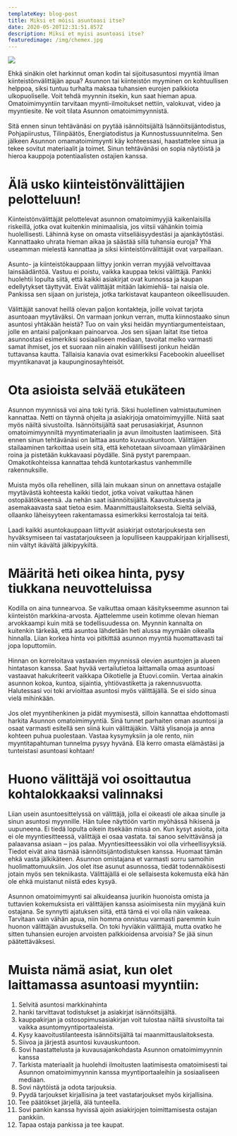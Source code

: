 ```yaml
---
templateKey: blog-post
title: Miksi et möisi asuntoasi itse?
date: 2020-05-20T12:31:51.857Z
description: Miksi et myisi asuntoasi itse?
featuredimage: /img/chemex.jpg
---
```

![](/img/flavor_wheel.jpg)



Ehkä sinäkin olet harkinnut oman kodin tai sijoitusasuntosi myyntiä ilman
kiinteistönvälittäjän apua? Asunnon tai kiinteistön myyminen on kohtuullisen helppoa, siksi
tuntuu turhalta maksaa tuhansien eurojen palkkiota ulkopuoliselle. Voit tehdä myynnin
itsekin, kun saat hieman apua. Omatoimimyyntiin tarvitaan myynti-ilmoitukset nettiin,
valokuvat, video ja myyntiesite. Ne voit tilata Asunnon omatoimimyynnistä.
\
\
Sitä ennen sinun tehtävänäsi on pyytää isännöitsijältä Isännöitsijäntodistus, Pohjapiirustus,
Tilinpäätös, Energiatodistus ja Kunnostussuunnitelma. Sen jälkeen Asunnon
omamatoimimyynti käy kohteessasi, haastattelee sinua ja tekee sovitut materiaalit ja
toimet. Sinun tehtävänäsi on sopia näytöistä ja hieroa kauppoja potentiaalisten ostajien
kanssa.


# Älä usko kiinteistönvälittäjien pelotteluun!

Kiinteistönvälittäjät pelottelevat asunnon omatoimimyyjiä kaikenlaisilla riskeillä, jotka ovat
kuitenkin minimaalisia, jos viitsii vähänkin toimia huolellisesti. Lähinnä kyse on omasta
viitseliäisyydestäsi ja ajankäytöstäsi. Kannattaako uhrata hieman aikaa ja säästää sillä
tuhansia euroja? Yhä useamman mielestä kannattaa ja siksi kiinteistönvälittäjät ovat
varpaillaan.
\
\
Asunto- ja kiinteistökauppaan liittyy jonkin verran myyjää velvoittavaa lainsäädäntöä.
Vastuu ei poistu, vaikka kauppaa tekisi välittäjä. Pankki huolehtii lopulta siitä, että kaikki
asiakirjat ovat kunnossa ja kaupan edellytykset täyttyvät. Eivät välittäjät mitään lakimiehiä-
tai naisia ole. Pankissa sen sijaan on juristeja, jotka tarkistavat kaupanteon oikeellisuuden.
\
\
Välittäjät sanovat heillä olevan paljon kontakteja, joille voivat tarjota asuntoaan
myytäväksi. On varmaan jonkun verran, mutta kiinnostaako sinun asuntosi yhtäkään
heistä? Tuo on vain yksi heidän myyntiargumenteistaan, jolle en antaisi paljonkaan
painoarvoa. Jos sen sijaan laitat itse tietoa asunnostasi esimerkiksi sosiaaliseen mediaan,
tavoitat melko varmasti samat ihmiset, jos et suoraan niin ainakin välillisesti jonkun heidän
tuttavansa kautta. Tällaisia kanavia ovat esimerkiksi Facebookin alueelliset myyntikanavat
ja kaupunginosayhteisöt.


# Ota asioista selvää etukäteen


Asunnon myynnissä voi aina toki tyriä. Siksi huolellinen valmistautuminen kannattaa. Netti
on täynnä ohjeita ja asiakirjoja omatoimimyyjille. Niitä saat myös näiltä sivustoilta.
Isännöitsijältä saat perusasiakirjat, Asunnon omatoimimyynniltä myyntimateriaalin ja avun
ilmoitusten laatimiseen. Sitä ennen sinun tehtävänäsi on laittaa asunto kuvauskuntoon.
Välittäjien stailaaminen tarkoittaa usein sitä, että kehotetaan siivoamaan ylimääräinen
roina ja pistetään kukkavaasi pöydälle. Sinä pystyt parempaan. Omakotikohteissa
kannattaa tehdä kuntotarkastus vanhemmille rakennuksille.
\
\
Muista myös olla rehellinen, sillä lain mukaan sinun on annettava ostajalle myytävästä
kohteesta kaikki tiedot, jotka voivat vaikuttaa hänen ostopäätökseensä. Ja nehän saat
isännöitsijältä. Kaavoituksesta ja asemakaavasta saat tietoa esim. Maanmittauslaitoksesta. Sieltä selviää, ollaanko läheisyyteen rakentamassa esimerkiksi kerrostaloja tai teitä.
\
\
Laadi kaikki asuntokauppaan liittyvät asiakirjat ostotarjouksesta sen hyväksymiseen tai
vastatarjoukseen ja lopulliseen kauppakirjaan kirjallisesti, niin vältyt ikävältä jälkipyykiltä.

# Määritä heti oikea hinta, pysy tiukkana neuvotteluissa

Kodilla on aina tunnearvoa. Se vaikuttaa omaan käsitykseemme asunnon tai kiinteistön
markkina-arvosta. Ajattelemme usein kotimme olevan hieman arvokkaampi kuin mitä se
todellisuudessa on. Myynnin kannalta on kuitenkin tärkeää, että asuntoa lähdetään heti
alussa myymään oikealla hinnalla. Liian korkea hinta voi pitkittää asunnon myyntiä
huomattavasti tai jopa loputtomiin.
\
\
Hinnan on korreloitava vastaavien myynnissä olevien asuntojen ja alueen hintatason
kanssa. Saat hyvää vertailutietoa laittamalla omaa asuntoasi vastaavat hakukriteerit
vaikkapa Oikotielle ja Etuovi.comiin. Vertaa ainakin asunnon kokoa, kuntoa, sijaintia,
yhtiövastiketta ja rakennusvuotta. Halutessasi voi toki arvioittaa asuntosi myös välittäjällä.
Se ei sido sinua vielä mihinkään.
\
\
Jos olet myyntihenkinen ja pidät myymisestä, silloin kannattaa ehdottomasti harkita
Asunnon omatoimimyyntiä. Sinä tunnet parhaiten oman asuntosi ja osaat varmasti esitellä
sen siinä kuin välittäjäkin. Vältä ylisanoja ja anna kohteen puhua puolestaan. Vastaa
kysymyksiin ja ole rento, niin myyntitapahtuman tunnelma pysyy hyvänä. Elä kerro omasta
elämästäsi ja tunteistasi asuntoasi kohtaan!

# Huono välittäjä voi osoittautua kohtalokkaaksi valinnaksi

Liian usein asuntoesittelyssä on välittäjä, jolla ei oikeasti ole aikaa sinulle ja sinun asuntosi
myynnille. Hän tulee näyttöön vartin myöhässä hikisenä ja uupuneena. Ei tiedä lopulta
oikein itsekään missä on. Kun kysyt asioita, joita ei ole myyntiesitteessä, välittäjä ei osaa
vastata. tai sanoo selvittävänsä ja palaavansa asiaan ‒ jos palaa. Myyntiesitteessäkin voi
olla virheellisyyksiä. Tiedot eivät aina täsmää isännöitsijäntodistuksen kanssa. Huomaat
tämän ehkä vasta jälkikäteen. Asunnon omistajana et varmasti sorru samoihin
huolimattomuuksiin. Jos olet itse asunut asunnossa, tiedät todennäköisesti jotain myös
sen tekniikasta. Välittäjällä ei ole sellaisesta kokemusta eikä hän ole ehkä muistanut niistä
edes kysyä.
\
\
Asunnon omatoimimyynti sai alkuideansa juurikin huonoista omista ja tuttavien
kokemuksista eri välittäjien kanssa asioimisesta niin myyjänä kuin ostajana. Se synnytti
ajatuksen siitä, että tämä ei voi olla näin vaikeaa. Tarvitaan vain vähän apua, niin homma
onnistuu varmasti paremmin kuin huonon välittäjän avustuksella. On toki hyviäkin välittäjiä,
mutta ovatko he sitten tuhansien eurojen arvoisten palkkioidensa arvoisia? Se jää sinun
päätettäväksesi.

# Muista nämä asiat, kun olet laittamassa asuntoasi myyntiin:

1. Selvitä asuntosi markkinahinta
2. hanki tarvittavat todistukset ja asiakirjat isännöitsijältä.
3. kauppakirjan ja ostosopimusasiakirjan voit tulostaa näiltä sivustoilta tai vaikka
asuntomyyntiportaaleista.
4. Kysy kaavoitustilanteesta isännöitsijältä tai maanmittauslaitoksesta.
5. Siivoa ja järjestä asuntosi kuvauskuntoon.
6. Sovi haastattelusta ja kuvausajankohdasta Asunnon omatoimimyynnin kanssa
7. Tarkista materiaalit ja huolehdi ilmoitusten laatimisesta omatoimisesti tai Asunnon
omatoimimyynnin kanssa myyntiportaaleihin ja sosiaaliseen mediaan.
8. Sovi näytöistä ja odota tarjouksia.
9. Pyydä tarjoukset kirjallisina ja teet vastatarjoukset myös kirjallisina.
10. Tee päätökset järjellä, älä tunteella.
11. Sovi pankin kanssa hyvissä ajoin asiakirjojen toimittamisesta ostajan pankkiin.
12. Tapaa ostaja pankissa ja tee kaupat.